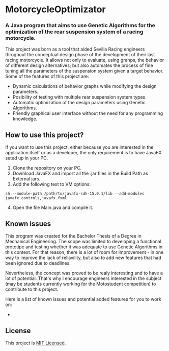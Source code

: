 # MotorcycleOptimizator

### A Java program that aims to use Genetic Algorithms for the optimization of the rear suspension system of a racing motorcycle.

This project was born as a tool that aided Sevilla Racing engineers throghout the conceptual design phase of the development of their last racing motorcycle. It allows not only to evaluate, using grahps, the behavior of different design alternatives; but also automates the process of fine tuning all the parameters of the suspension system given a target behavior. Some of the features of this project are:

* Dynamic calculations of behavior graphs while modifying the design parameters.
* Posibility of testing with multiple rear suspension system types.
* Automatic optimization of the design parameters using Genetic Algorithms.
* Friendly graphical user interface without the need for any programming knowledge.


## How to use this project?
If you want to use this project, either because you are interested in the application itself or as a developer, the only requirement is to have JavaFX seted up in your PC.

1. Clone the repository on your PC.
2. Download JavaFX and import all the .jar files in the Build Path as External jars.
3. Add the following text to VM options:

``sh
--module-path /path/to/javafx-sdk-15.0.1/lib --add-modules javafx.controls,javafx.fxml
``

4. Open the file Main.java and compile it.   

## Known issues
This program was created for the Bachelor Thesis of a Degree in Mechanical Engineering. The scope was limited to developing a functional prototipe and testing whether it was adequate to use Genetic Algorithms in this context. For that reason, there is a lot of room for improvement - in one way to improve the lack of reliavility, but also to add new features that had been ignored due to deadlines. 

Nevertheless, the concept was proved to be realy interesting and to have a lot of potential. That's why I encourage engineers interested in the subject (may be students currently working for the Motostudent competition) to contribute to this project.

Here is a list of known issues and potential added features for you to work on:

* 
 
 ## License
 This project is [MIT Licensed](LICENSE).
